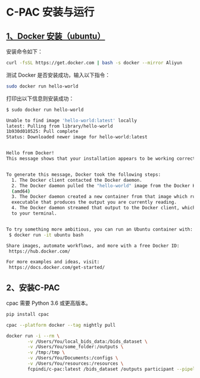 # C-PAC 安装与运行

## [1、Docker 安装（ubuntu）](https://github.com/eienma/Run-fMRI-preprocessing/blob/master/fmriprep/fMRIPrep安装与运行.md#1docker-安装ubuntu)

安装命令如下：

```bash
curl -fsSL https://get.docker.com | bash -s docker --mirror Aliyun
```

测试 Docker 是否安装成功，输入以下指令：

```bash
sudo docker run hello-world
```

打印出以下信息则安装成功：

```bash
$ sudo docker run hello-world

Unable to find image 'hello-world:latest' locally
latest: Pulling from library/hello-world
1b930d010525: Pull complete                                                                  Digest: sha256:c3b4ada4687bbaa170745b3e4dd8ac3f194ca95b2d0518b417fb47e5879d9b5f
Status: Downloaded newer image for hello-world:latest


Hello from Docker!
This message shows that your installation appears to be working correctly.


To generate this message, Docker took the following steps:
  1. The Docker client contacted the Docker daemon.
  2. The Docker daemon pulled the "hello-world" image from the Docker Hub.
  (amd64)
  3. The Docker daemon created a new container from that image which runs the
  executable that produces the output you are currently reading.
  4. The Docker daemon streamed that output to the Docker client, which sent it
  to your terminal.


To try something more ambitious, you can run an Ubuntu container with:
 $ docker run -it ubuntu bash

Share images, automate workflows, and more with a free Docker ID:
 https://hub.docker.com/

For more examples and ideas, visit:
 https://docs.docker.com/get-started/
```

## 2、安装C-PAC

cpac 需要 Python 3.6 或更高版本。

```bash
pip install cpac
```

```bash
cpac --platform docker --tag nightly pull
```

```bash
docker run -i --rm \
        -v /Users/You/local_bids_data:/bids_dataset \
        -v /Users/You/some_folder:/outputs \
        -v /tmp:/tmp \
        -v /Users/You/Documents:/configs \
        -v /Users/You/resources:/resources \
        fcpindi/c-pac:latest /bids_dataset /outputs participant --pipeline_file /configs/pipeline_config.yml --n_cpus 12 --mem_gb 12 --participant_label 17
```